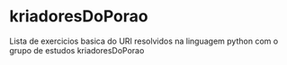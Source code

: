 # kriadoresDoPorao
Lista de exercicios basica do URI resolvidos na linguagem python com o grupo de estudos kriadoresDoPorao
